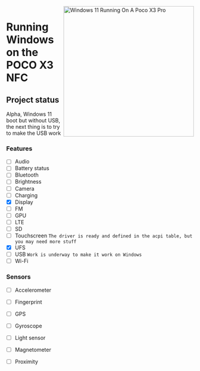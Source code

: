 <img align="right" src="https://github.com/wormstest/src_vayu_windows/blob/main/2Poco X3 Pro Windows.png" width="350" alt="Windows 11 Running On A Poco X3 Pro">

# Running Windows on the POCO X3 NFC

## Project status
Alpha, Windows 11 boot but without USB, the next thing is to try to make the USB work

### Features
- [ ] Audio 
- [ ] Battery status
- [ ] Bluetooth
- [ ] Brightness
- [ ] Camera
- [ ] Charging 
- [x] Display
- [ ] FM
- [ ] GPU
- [ ] LTE 
- [ ] SD 
- [ ] Touchscreen ```The driver is ready and defined in the acpi table, but you may need more stuff```
- [x] UFS
- [ ] USB ```Work is underway to make it work on Windows```
- [ ] Wi-Fi

### Sensors
- [ ] Accelerometer
- [ ] Fingerprint
- [ ] GPS
- [ ] Gyroscope
- [ ] Light sensor
- [ ] Magnetometer
- [ ] Proximity












